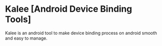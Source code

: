 # Kalee [Android Device Binding Tools]
Kalee is an android tool to make device binding process on android smooth and easy to manage.  